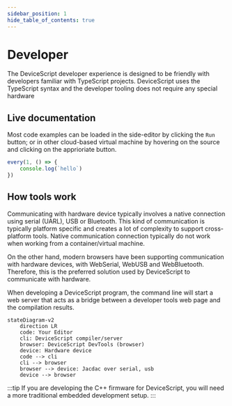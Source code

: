 ```yaml
---
sidebar_position: 1
hide_table_of_contents: true
---
```


# Developer

The DeviceScript developer experience is designed to be friendly with developers familiar with TypeScript projects.
DeviceScript uses the TypeScript syntax and the developer tooling does not require any special hardware

## Live documentation

Most code examples can be loaded in the side-editor by clicking the `Run` button; or in other cloud-based virtual machine by hovering on the source and clicking on the apprioriate button.

```ts
every(1, () => {
    console.log(`hello`)
})
```

## How tools work

Communicating with hardware device typically involves a native connection using serial (UARL), USB or Bluetooth.
This kind of communication is typically platform specific and creates a lot of complexity to support cross-platform tools.
Native communication connection typically do not work when working from a container/virtual machine.

On the other hand, modern browsers have been supporting communication with hardware devices, with WebSerial, WebUSB and WebBluetooth. Therefore, this is the preferred solution used by DeviceScript to communicate with hardware.

When developing a DeviceScript program, the command line will start a web server that acts as a bridge between
a developer tools web page and the compilation results.

```mermaid
stateDiagram-v2
    direction LR
    code: Your Editor
    cli: DeviceScript compiler/server
    browser: DeviceScript DevTools (browser)
    device: Hardware device
    code --> cli
    cli --> browser
    browser --> device: Jacdac over serial, usb
    device --> browser
```

:::tip
If you are developing the C++ firmware for DeviceScript,
you will need a more traditional embedded development setup.
:::
